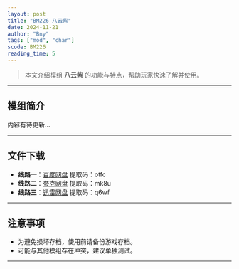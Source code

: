 ```yaml
---
layout: post
title: "BM226 八云紫"
date: 2024-11-21
author: "Bny"
tags: ["mod", "char"]
scode: BM226
reading_time: 5
---
```


> 本文介绍模组 **八云紫** 的功能与特点，帮助玩家快速了解并使用。

---

## 模组简介

内容有待更新...

---


## 文件下载
- **线路一**：[百度网盘](https://pan.baidu.com/s/1d_9Yk8CoaQAKVDGTptxL5w?pwd=otfc)  提取码：otfc  
- **线路二**：[夸克网盘](https://pan.quark.cn/s/dd6ccfd8ad38?pwd=mk8u)  提取码：mk8u  
- **线路三**：[迅雷网盘](https://pan.xunlei.com/s/VOCCbkMcqAcAIIak7HP7o0FWA1?pwd=q6wf)  提取码：q6wf  

---

## 注意事项
- 为避免损坏存档，使用前请备份游戏存档。
- 可能与其他模组存在冲突，建议单独测试。

---

